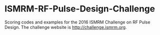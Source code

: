 # ISMRM-RF-Pulse-Design-Challenge
Scoring codes and examples for the 2016 ISMRM Challenge on RF Pulse Design. The challenge website is http://challenge.ismrm.org.
